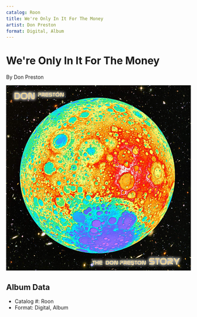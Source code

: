 ```yaml
---
catalog: Roon
title: We're Only In It For The Money
artist: Don Preston
format: Digital, Album
---
```


# We're Only In It For The Money

By Don Preston

![](../../assets/albumcovers/Don_Preston-Were_Only_In_It_For_The_Money.png)

## Album Data

- Catalog #: Roon
- Format: Digital, Album

